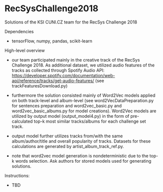 # RecSysChallenge2018
Solutions of the KSI CUNI.CZ team for the RecSys Challenge 2018

Dependencies
- tensorFlow, numpy, pandas, scikit-learn

High-level overview
- our team participated mainly in the creative track of the RecSys Challenge 2018. As additional dataset, we utilized audio features of the tracks as collected through Spotify Audio API: https://developer.spotify.com/documentation/web-api/reference/tracks/get-audio-features/ (see trackFeaturesDownload.py)
- furthermore the solution consisted mainly of Word2Vec models applied on both track-level and album-level (see word2VecDataPreparation.py for sentences preparation and word2vec_basic.py and word2vec_basic_albums.py for model creations). Word2Vec models are utilized by output model (output_model4.py) in the form of pre-calculated top-k most similar tracks/albums for each challenge set track.
- output model further utilizes tracks from/with the same album/author/title and overall popularity of tracks. Datasets for these calculations are generated by artist_album_track_ref.py.

- note that word2vec model generation is nondeterministic due to the top-k words selection. Ask authors for stored models used for generating solutions.

Instructions:
- TBD

